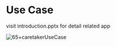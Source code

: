 # Use Case
visit introduction.pptx for detail related app


![65+caretakerUseCase](https://user-images.githubusercontent.com/43782542/139594923-3a492047-b859-4fff-b8d7-a76f9b76422c.jpg)



